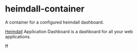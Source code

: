 # heimdall-container
A container for a configured heimdall dashboard.

[Heimdall](https://github.com/linuxserver/Heimdall) Application Dashboard is a dashboard for all your web applications. 

ff
